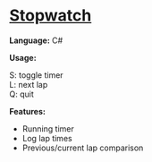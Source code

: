 # [Stopwatch](http://www.reddit.com/r/dailyprogrammer/comments/pjsdx/difficult_challenge_2/)

**Language:** C#

**Usage:**  

S: toggle timer  
L: next lap  
Q: quit

**Features:**

- Running timer
- Log lap times
- Previous/current lap comparison
